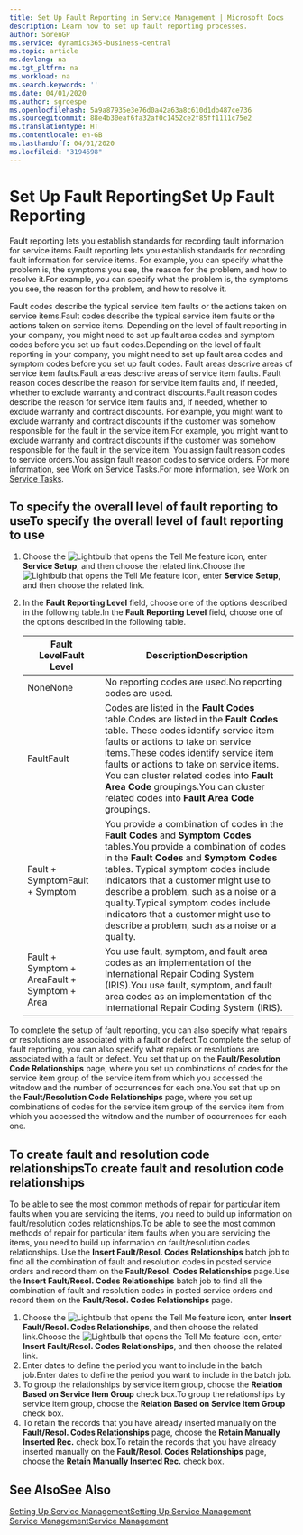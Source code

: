 ```yaml
---
title: Set Up Fault Reporting in Service Management | Microsoft Docs
description: Learn how to set up fault reporting processes.
author: SorenGP
ms.service: dynamics365-business-central
ms.topic: article
ms.devlang: na
ms.tgt_pltfrm: na
ms.workload: na
ms.search.keywords: ''
ms.date: 04/01/2020
ms.author: sgroespe
ms.openlocfilehash: 5a9a87935e3e76d0a42a63a8c610d1db487ce736
ms.sourcegitcommit: 88e4b30eaf6fa32af0c1452ce2f85ff1111c75e2
ms.translationtype: HT
ms.contentlocale: en-GB
ms.lasthandoff: 04/01/2020
ms.locfileid: "3194698"
---
```

# <a name="set-up-fault-reporting"></a><span data-ttu-id="07def-103">Set Up Fault Reporting</span><span class="sxs-lookup"><span data-stu-id="07def-103">Set Up Fault Reporting</span></span>
<span data-ttu-id="07def-104">Fault reporting lets you establish standards for recording fault information for service items.</span><span class="sxs-lookup"><span data-stu-id="07def-104">Fault reporting lets you establish standards for recording fault information for service items.</span></span> <span data-ttu-id="07def-105">For example, you can specify what the problem is, the symptoms you see, the reason for the problem, and how to resolve it.</span><span class="sxs-lookup"><span data-stu-id="07def-105">For example, you can specify what the problem is, the symptoms you see, the reason for the problem, and how to resolve it.</span></span>  

<span data-ttu-id="07def-106">Fault codes describe the typical service item faults or the actions taken on service items.</span><span class="sxs-lookup"><span data-stu-id="07def-106">Fault codes describe the typical service item faults or the actions taken on service items.</span></span> <span data-ttu-id="07def-107">Depending on the level of fault reporting in your company, you might need to set up fault area codes and symptom codes before you set up fault codes.</span><span class="sxs-lookup"><span data-stu-id="07def-107">Depending on the level of fault reporting in your company, you might need to set up fault area codes and symptom codes before you set up fault codes.</span></span> <span data-ttu-id="07def-108">Fault areas descrive areas of service item faults.</span><span class="sxs-lookup"><span data-stu-id="07def-108">Fault areas descrive areas of service item faults.</span></span> <span data-ttu-id="07def-109">Fault reason codes describe the reason for service item faults and, if needed, whether to exclude warranty and contract discounts.</span><span class="sxs-lookup"><span data-stu-id="07def-109">Fault reason codes describe the reason for service item faults and, if needed, whether to exclude warranty and contract discounts.</span></span> <span data-ttu-id="07def-110">For example, you might want to exclude warranty and contract discounts if the customer was somehow responsible for the fault in the service item.</span><span class="sxs-lookup"><span data-stu-id="07def-110">For example, you might want to exclude warranty and contract discounts if the customer was somehow responsible for the fault in the service item.</span></span> <span data-ttu-id="07def-111">You assign fault reason codes to service orders.</span><span class="sxs-lookup"><span data-stu-id="07def-111">You assign fault reason codes to service orders.</span></span> <span data-ttu-id="07def-112">For more information, see [Work on Service Tasks](service-how-to-work-on-service-tasks.md).</span><span class="sxs-lookup"><span data-stu-id="07def-112">For more information, see [Work on Service Tasks](service-how-to-work-on-service-tasks.md).</span></span>  

## <a name="to-specify-the-overall-level-of-fault-reporting-to-use"></a><span data-ttu-id="07def-113">To specify the overall level of fault reporting to use</span><span class="sxs-lookup"><span data-stu-id="07def-113">To specify the overall level of fault reporting to use</span></span>
1. <span data-ttu-id="07def-114">Choose the ![Lightbulb that opens the Tell Me feature](media/ui-search/search_small.png "Tell me what you want to do") icon, enter **Service Setup**, and then choose the related link.</span><span class="sxs-lookup"><span data-stu-id="07def-114">Choose the ![Lightbulb that opens the Tell Me feature](media/ui-search/search_small.png "Tell me what you want to do") icon, enter **Service Setup**, and then choose the related link.</span></span>
2. <span data-ttu-id="07def-115">In the **Fault Reporting Level** field, choose one of the options described in the following table.</span><span class="sxs-lookup"><span data-stu-id="07def-115">In the **Fault Reporting Level** field, choose one of the options described in the following table.</span></span>  

    |<span data-ttu-id="07def-116">**Fault Level**</span><span class="sxs-lookup"><span data-stu-id="07def-116">**Fault Level**</span></span>|<span data-ttu-id="07def-117">**Description**</span><span class="sxs-lookup"><span data-stu-id="07def-117">**Description**</span></span>|  
    |------------|-------------|  
    |<span data-ttu-id="07def-118">None</span><span class="sxs-lookup"><span data-stu-id="07def-118">None</span></span> | <span data-ttu-id="07def-119">No reporting codes are used.</span><span class="sxs-lookup"><span data-stu-id="07def-119">No reporting codes are used.</span></span>|  
    |<span data-ttu-id="07def-120">Fault</span><span class="sxs-lookup"><span data-stu-id="07def-120">Fault</span></span> | <span data-ttu-id="07def-121">Codes are listed in the **Fault Codes** table.</span><span class="sxs-lookup"><span data-stu-id="07def-121">Codes are listed in the **Fault Codes** table.</span></span> <span data-ttu-id="07def-122">These codes identify service item faults or actions to take on service items.</span><span class="sxs-lookup"><span data-stu-id="07def-122">These codes identify service item faults or actions to take on service items.</span></span> <span data-ttu-id="07def-123">You can cluster related codes into **Fault Area Code** groupings.</span><span class="sxs-lookup"><span data-stu-id="07def-123">You can cluster related codes into **Fault Area Code** groupings.</span></span>|  
    |<span data-ttu-id="07def-124">Fault + Symptom</span><span class="sxs-lookup"><span data-stu-id="07def-124">Fault + Symptom</span></span> | <span data-ttu-id="07def-125">You provide a combination of codes in the **Fault Codes** and **Symptom Codes** tables.</span><span class="sxs-lookup"><span data-stu-id="07def-125">You provide a combination of codes in the **Fault Codes** and **Symptom Codes** tables.</span></span> <span data-ttu-id="07def-126">Typical symptom codes include indicators that a customer might use to describe a problem, such as a noise or a quality.</span><span class="sxs-lookup"><span data-stu-id="07def-126">Typical symptom codes include indicators that a customer might use to describe a problem, such as a noise or a quality.</span></span>|  
    |<span data-ttu-id="07def-127">Fault + Symptom + Area</span><span class="sxs-lookup"><span data-stu-id="07def-127">Fault + Symptom + Area</span></span> | <span data-ttu-id="07def-128">You use fault, symptom, and fault area codes as an implementation of the International Repair Coding System (IRIS).</span><span class="sxs-lookup"><span data-stu-id="07def-128">You use fault, symptom, and fault area codes as an implementation of the International Repair Coding System (IRIS).</span></span>|  

<span data-ttu-id="07def-129">To complete the setup of fault reporting, you can also specify what repairs or resolutions are associated with a fault or defect.</span><span class="sxs-lookup"><span data-stu-id="07def-129">To complete the setup of fault reporting, you can also specify what repairs or resolutions are associated with a fault or defect.</span></span> <span data-ttu-id="07def-130">You set that up on the **Fault/Resolution Code Relationships** page, where you set up combinations of codes for the service item group of the service item from which you accessed the witndow and the number of occurrences for each one.</span><span class="sxs-lookup"><span data-stu-id="07def-130">You set that up on the **Fault/Resolution Code Relationships** page, where you set up combinations of codes for the service item group of the service item from which you accessed the witndow and the number of occurrences for each one.</span></span>

## <a name="to-create-fault-and-resolution-code-relationships"></a><span data-ttu-id="07def-131">To create fault and resolution code relationships</span><span class="sxs-lookup"><span data-stu-id="07def-131">To create fault and resolution code relationships</span></span>
<!--this needs to go in a working with topic-->
<span data-ttu-id="07def-132"> To be able to see the most common methods of repair for particular item faults when you are servicing the items, you need to build up information on fault/resolution codes relationships.</span><span class="sxs-lookup"><span data-stu-id="07def-132">To be able to see the most common methods of repair for particular item faults when you are servicing the items, you need to build up information on fault/resolution codes relationships.</span></span> <span data-ttu-id="07def-133">Use the **Insert Fault/Resol. Codes Relationships** batch job to find all the combination of fault and resolution codes in posted service orders and record them on the **Fault/Resol. Codes Relationships** page.</span><span class="sxs-lookup"><span data-stu-id="07def-133">Use the **Insert Fault/Resol. Codes Relationships** batch job to find all the combination of fault and resolution codes in posted service orders and record them on the **Fault/Resol. Codes Relationships** page.</span></span>

1. <span data-ttu-id="07def-134">Choose the ![Lightbulb that opens the Tell Me feature](media/ui-search/search_small.png "Tell me what you want to do") icon, enter **Insert Fault/Resol. Codes Relationships**, and then choose the related link.</span><span class="sxs-lookup"><span data-stu-id="07def-134">Choose the ![Lightbulb that opens the Tell Me feature](media/ui-search/search_small.png "Tell me what you want to do") icon, enter **Insert Fault/Resol. Codes Relationships**, and then choose the related link.</span></span>  
2. <span data-ttu-id="07def-135">Enter dates to define the period you want to include in the batch job.</span><span class="sxs-lookup"><span data-stu-id="07def-135">Enter dates to define the period you want to include in the batch job.</span></span>  
3. <span data-ttu-id="07def-136">To group the relationships by service item group, choose the **Relation Based on Service Item Group** check box.</span><span class="sxs-lookup"><span data-stu-id="07def-136">To group the relationships by service item group, choose the **Relation Based on Service Item Group** check box.</span></span>  
4. <span data-ttu-id="07def-137">To retain the records that you have already inserted manually on the **Fault/Resol. Codes Relationships** page, choose the **Retain Manually Inserted Rec.** check box.</span><span class="sxs-lookup"><span data-stu-id="07def-137">To retain the records that you have already inserted manually on the **Fault/Resol. Codes Relationships** page, choose the **Retain Manually Inserted Rec.** check box.</span></span>  

## <a name="see-also"></a><span data-ttu-id="07def-138">See Also</span><span class="sxs-lookup"><span data-stu-id="07def-138">See Also</span></span>
[<span data-ttu-id="07def-139">Setting Up Service Management</span><span class="sxs-lookup"><span data-stu-id="07def-139">Setting Up Service Management</span></span>](service-setup-service.md)  
[<span data-ttu-id="07def-140">Service Management</span><span class="sxs-lookup"><span data-stu-id="07def-140">Service Management</span></span>](service-service.md)  
